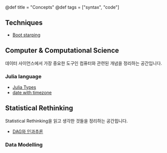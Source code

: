 @def title = "Concepts"
@def tags = ["syntax", "code"]

## Techniques
* [Boot starping](bootstraping)

## Computer & Computational Science

데이터 사이언스에서 가장 중요한 도구인 컴퓨터와 관련된 개념을 정리하는 공간입니다.

### Julia language  
* [Julia Types](julia_types)
* [date with timezone](julia_dates)

## Statistical Rethinking

Statistical Rethinking을 읽고 생각한 것들을 정리하는 공간힙니다.

* [DAG와 인과추론](DAG_and_inference)


### Data Modelling

